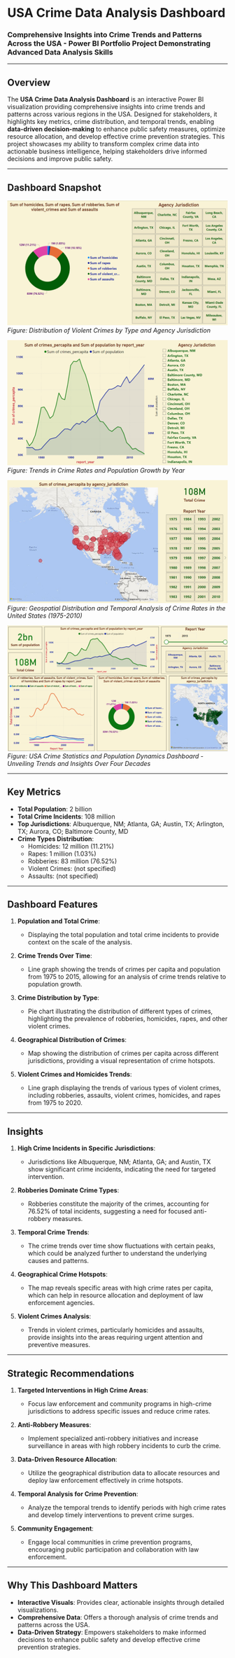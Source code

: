 # **USA Crime Data Analysis Dashboard**  
### **Comprehensive Insights into Crime Trends and Patterns Across the USA - Power BI Portfolio Project Demonstrating Advanced Data Analysis Skills**  

---

## **Overview**  
The **USA Crime Data Analysis Dashboard** is an interactive Power BI visualization providing comprehensive insights into crime trends and patterns across various regions in the USA. Designed for stakeholders, it highlights key metrics, crime distribution, and temporal trends, enabling **data-driven decision-making** to enhance public safety measures, optimize resource allocation, and develop effective crime prevention strategies. This project showcases my ability to transform complex crime data into actionable business intelligence, helping stakeholders drive informed decisions and improve public safety.

---

## **Dashboard Snapshot**  

![USA Crime Data Analysis Dashboard - Population and Total Crime](Images/Image_01.png)  
*Figure: Distribution of Violent Crimes by Type and Agency Jurisdiction*  

![USA Crime Data Analysis Dashboard - Crime Trends Over Time](Images/Image_02.png)  
*Figure: Trends in Crime Rates and Population Growth by Year*  

![USA Crime Data Analysis Dashboard - Crime Distribution by Type](Images/Image_03.png)  
*Figure: Geospatial Distribution and Temporal Analysis of Crime Rates in the United States (1975-2010)*  

![USA Crime Data Analysis Dashboard - Geographical Distribution of Crimes](Images/Dashboard_Image.png)  
*Figure: USA Crime Statistics and Population Dynamics Dashboard - Unveiling Trends and Insights Over Four Decades*  

---

## **Key Metrics**  
- **Total Population**: 2 billion  
- **Total Crime Incidents**: 108 million  
- **Top Jurisdictions**: Albuquerque, NM; Atlanta, GA; Austin, TX; Arlington, TX; Aurora, CO; Baltimore County, MD  
- **Crime Types Distribution**:  
   - Homicides: 12 million (11.21%)  
   - Rapes: 1 million (1.03%)  
   - Robberies: 83 million (76.52%)  
   - Violent Crimes: (not specified)  
   - Assaults: (not specified)

---

## **Dashboard Features**  

1. **Population and Total Crime**:  
   - Displaying the total population and total crime incidents to provide context on the scale of the analysis.

2. **Crime Trends Over Time**:  
   - Line graph showing the trends of crimes per capita and population from 1975 to 2015, allowing for an analysis of crime trends relative to population growth.

3. **Crime Distribution by Type**:  
   - Pie chart illustrating the distribution of different types of crimes, highlighting the prevalence of robberies, homicides, rapes, and other violent crimes.

4. **Geographical Distribution of Crimes**:  
   - Map showing the distribution of crimes per capita across different jurisdictions, providing a visual representation of crime hotspots.

5. **Violent Crimes and Homicides Trends**:  
   - Line graph displaying the trends of various types of violent crimes, including robberies, assaults, violent crimes, homicides, and rapes from 1975 to 2020.

---

## **Insights**  

1. **High Crime Incidents in Specific Jurisdictions**:  
   - Jurisdictions like Albuquerque, NM; Atlanta, GA; and Austin, TX show significant crime incidents, indicating the need for targeted intervention.

2. **Robberies Dominate Crime Types**:  
   - Robberies constitute the majority of the crimes, accounting for 76.52% of total incidents, suggesting a need for focused anti-robbery measures.

3. **Temporal Crime Trends**:  
   - The crime trends over time show fluctuations with certain peaks, which could be analyzed further to understand the underlying causes and patterns.

4. **Geographical Crime Hotspots**:  
   - The map reveals specific areas with high crime rates per capita, which can help in resource allocation and deployment of law enforcement agencies.

5. **Violent Crimes Analysis**:  
   - Trends in violent crimes, particularly homicides and assaults, provide insights into the areas requiring urgent attention and preventive measures.

---

## **Strategic Recommendations**  

1. **Targeted Interventions in High Crime Areas**:  
   - Focus law enforcement and community programs in high-crime jurisdictions to address specific issues and reduce crime rates.

2. **Anti-Robbery Measures**:  
   - Implement specialized anti-robbery initiatives and increase surveillance in areas with high robbery incidents to curb the crime.

3. **Data-Driven Resource Allocation**:  
   - Utilize the geographical distribution data to allocate resources and deploy law enforcement effectively in crime hotspots.

4. **Temporal Analysis for Crime Prevention**:  
   - Analyze the temporal trends to identify periods with high crime rates and develop timely interventions to prevent crime surges.

5. **Community Engagement**:  
   - Engage local communities in crime prevention programs, encouraging public participation and collaboration with law enforcement.

---

## **Why This Dashboard Matters**  
- **Interactive Visuals**: Provides clear, actionable insights through detailed visualizations.  
- **Comprehensive Data**: Offers a thorough analysis of crime trends and patterns across the USA.  
- **Data-Driven Strategy**: Empowers stakeholders to make informed decisions to enhance public safety and develop effective crime prevention strategies.

